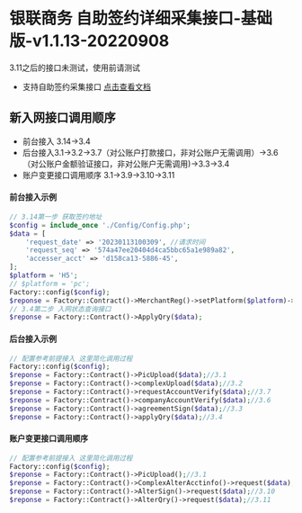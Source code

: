 # 银联商务 自助签约详细采集接口-基础版-v1.1.13-20220908
3.11之后的接口未测试，使用前请测试
* 支持自助签约采集接口 [点击查看文档](/doc/Contract/%E8%87%AA%E5%8A%A9%E7%AD%BE%E7%BA%A6%E8%AF%A6%E7%BB%86%E9%87%87%E9%9B%86%E6%8E%A5%E5%8F%A3-%E5%9F%BA%E7%A1%80%E7%89%88-v1.1.13-20220908.pdf)
## 新入网接口调用顺序

* 前台接入 3.14->3.4
* 后台接入3.1->3.2->3.7（对公账户打款接口，非对公账户无需调用）->3.6（对公账户金额验证接口，非对公账户无需调用)->3.3->3.4
* 账户变更接口调用顺序 3.1->3.9->3.10->3.11
#### 前台接入示例
```php
// 3.14第一步 获取签约地址
$config = include_once './Config/Config.php';
$data = [
    'request_date' => '20230113100309', //请求时间
    'request_seq' => '574a47ee20404d4ca5bbc65a1e989a82',
    'accesser_acct' => 'd158ca13-5886-45',
];
$platform = 'H5';
// $platform = 'pc';
Factory::config($config);
$reponse = Factory::Contract()->MerchantReg()->setPlatform($platform)->request($data);
// 3.4第二步 入网状态查询接口
$reponse = Factory::Contract()->ApplyQry($data);
```
#### 后台接入示例

```php
// 配置参考前提接入 这里简化调用过程
Factory::config($config);
$reponse = Factory::Contract()->PicUpload($data);//3.1
$reponse = Factory::Contract()->complexUpload($data);//3.2
$reponse = Factory::Contract()->requestAccountVerify($data);//3.7
$reponse = Factory::Contract()->companyAccountVerify($data);//3.6
$reponse = Factory::Contract()->agreementSign($data);//3.3
$reponse = Factory::Contract()->applyQry($data);//3.4

```
#### 账户变更接口调用顺序

```php
// 配置参考前提接入 这里简化调用过程
Factory::config($config);
$reponse = Factory::Contract()->PicUpload();//3.1
$reponse = Factory::Contract()->ComplexAlterAcctinfo()->request($data);//3.9
$reponse = Factory::Contract()->AlterSign()->request($data);//3.10
$reponse = Factory::Contract()->AlterQry()->request($data);//3.11
```